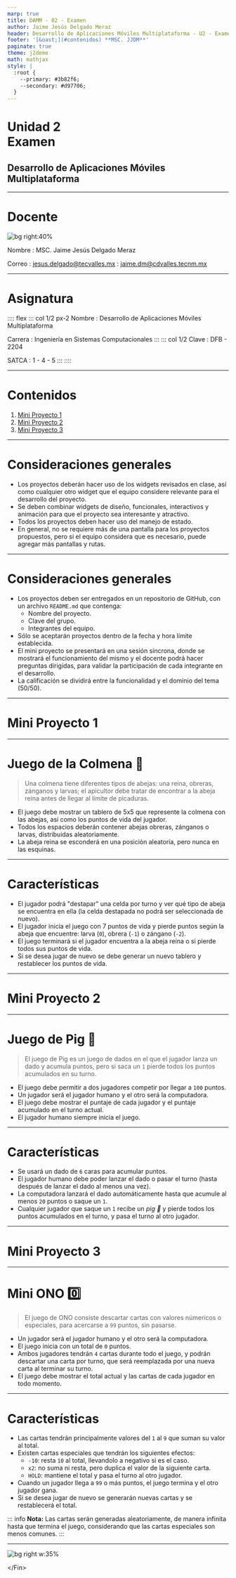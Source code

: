 ```yaml
---
marp: true
title: DAMM - 02 - Examen
author: Jaime Jesús Delgado Meraz
header: Desarrollo de Aplicaciones Móviles Multiplataforma - U2 - Examen
footer: '[&oast;](#contenidos) **MSC. JJDM**'
paginate: true
theme: j2deme
math: mathjax
style: |
  :root {
    --primary: #3b82f6;
    --secondary: #d97706;
  }
---
```

<!-- _paginate: false -->

# Unidad 2 <br> Examen

## Desarrollo de Aplicaciones Móviles Multiplataforma

---

# Docente

![bg right:40%](../src/assets/banner.png)

Nombre
: MSC. Jaime Jesús Delgado Meraz

Correo
: <jesus.delgado@tecvalles.mx>
: <jaime.dm@cdvalles.tecnm.mx>

---

# Asignatura

:::: flex
::: col 1/2 px-2
Nombre
: Desarrollo de Aplicaciones Móviles Multiplataforma

Carrera
: Ingeniería en Sistemas Computacionales
:::
::: col 1/2
Clave
: DFB - 2204

SATCA
: 1 - 4 - 5
:::
::::

---
<!-- _class: toc -->
# Contenidos

1. [Mini Proyecto 1](#mini-proyecto-1)
2. [Mini Proyecto 2](#mini-proyecto-2)
3. [Mini Proyecto 3](#mini-proyecto-3)

---

# Consideraciones generales

- Los proyectos deberán hacer uso de los widgets revisados en clase, así como cualquier otro widget que el equipo considere relevante para el desarrollo del proyecto.
- Se deben combinar widgets de diseño, funcionales, interactivos y animación para que el proyecto sea interesante y atractivo.
- Todos los proyectos deben hacer uso del manejo de estado.
- En general, no se requiere más de una pantalla para los proyectos propuestos, pero si el equipo considera que es necesario, puede agregar más pantallas y rutas.

---

# Consideraciones generales

- Los proyectos deben ser entregados en un repositorio de GitHub, con un archivo `README.md` que contenga:
  - Nombre del proyecto.
  - Clave del grupo.
  - Integrantes del equipo.
- Sólo se aceptarán proyectos dentro de la fecha y hora límite establecida.
- El mini proyecto se presentará en una sesión síncrona, donde se mostrará el funcionamiento del mismo y el docente podrá hacer preguntas dirigidas, para validar la participación de cada integrante en el desarrollo.
- La calificación se dividirá entre la funcionalidad y el dominio del tema (50/50).

---
<!-- _class: lead -->
# Mini Proyecto 1

---

# Juego de la Colmena 🐝

> Una colmena tiene diferentes tipos de abejas: una reina, obreras, zánganos y larvas; el apicultor debe tratar de encontrar a la abeja reina antes de llegar al límite de picaduras.

- El juego debe mostrar un tablero de 5x5 que represente la colmena con las abejas, así como los puntos de vida del jugador.
- Todos los espacios deberán contener abejas obreras, zánganos o larvas, distribuidas aleatoriamente.
- La abeja reina se esconderá en una posición aleatoria, pero nunca en las esquinas.

---

# Características

- El jugador podrá "destapar" una celda por turno y ver qué tipo de abeja se encuentra en ella (la celda destapada no podrá ser seleccionada de nuevo).
- El jugador inicia el juego con 7 puntos de vida y pierde puntos según la abeja que encuentre: larva (`0`), obrera (`-1`) o zángano (`-2`).
- El juego terminará si el jugador encuentra a la abeja reina o si pierde todos sus puntos de vida.
- Si se desea jugar de nuevo se debe generar un nuevo tablero y restablecer los puntos de vida.

---
<!-- _class: lead -->
# Mini Proyecto 2

---

# Juego de Pig 🐷

> El juego de Pig es un juego de dados en el que el jugador lanza un dado y acumula puntos, pero si saca un `1` pierde todos los puntos acumulados en su turno.

- El juego debe permitir a dos jugadores competir por llegar a `100` puntos.
- Un jugador será el jugador humano y el otro será la computadora.
- El juego debe mostrar el puntaje de cada jugador y el puntaje acumulado en el turno actual.
- El jugador humano siempre inicia el juego.

---

# Características

- Se usará un dado de `6` caras para acumular puntos.
- El jugador humano debe poder lanzar el dado o pasar el turno (hasta después de lanzar el dado al menos una vez).
- La computadora lanzará el dado automáticamente hasta que acumule al menos `20` puntos o saque un `1`.
- Cualquier jugador que saque un `1` recibe un _pig 🐷_ y pierde todos los puntos acumulados en el turno, y pasa el turno al otro jugador.

---
<!-- _class: lead -->
# Mini Proyecto 3

---

# Mini ONO 0️⃣

> El juego de ONO consiste descartar cartas con valores númericos o especiales, para acercarse a `99` puntos, sin pasarse.

- Un jugador será el jugador humano y el otro será la computadora.
- El juego inicia con un total de `0` puntos.
- Ambos jugadores tendrán `4` cartas durante todo el juego, y podrán descartar una carta por turno, que será reemplazada por una nueva carta al terminar su turno.
- El juego debe mostrar el total actual y las cartas de cada jugador en todo momento.

---

# Características

- Las cartas tendrán principalmente valores del `1` al `9` que suman su valor al total.
- Existen cartas especiales que tendrán los siguientes efectos:
  - `-10`: resta `10` al total, llevandolo a negativo si es el caso.
  - `x2`: no suma ni resta, pero duplica el valor de la siguiente carta.
  - `HOLD`: mantiene el total y pasa el turno al otro jugador.
- Cuando un jugador llega a `99` o más puntos, el juego termina y el otro jugador gana.
- Si se desea jugar de nuevo se generarán nuevas cartas y se restablecerá el total.

::: info
**Nota:** Las cartas serán generadas aleatoriamente, de manera infinita hasta que termina el juego, considerando que las cartas especiales son menos comunes.
:::

---

<!-- _class: inverted -->
![bg right w:35%](../src/assets/avatar.png)

<div class="text-center text-middle font-bold font-coding text-8xl mt-10">
  &lt;/Fin&gt;
</div>
